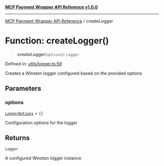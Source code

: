 [**MCP Payment Wrapper API Reference v1.0.0**](../README.md)

***

[MCP Payment Wrapper API Reference](../globals.md) / createLogger

# Function: createLogger()

> **createLogger**(`options`): `Logger`

Defined in: [utils/logger.ts:59](https://github.com/crazyrabbitLTC/mcp-payment-wrapper/blob/1ff06e57ea826fa74274a44578bd2a0ae2de8e57/src/utils/logger.ts#L59)

Creates a Winston logger configured based on the provided options

## Parameters

### options

[`LoggerOptions`](../interfaces/LoggerOptions.md) = `{}`

Configuration options for the logger

## Returns

`Logger`

A configured Winston logger instance
